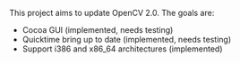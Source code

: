 This project aims to update OpenCV 2.0. The goals are:

  * Cocoa GUI (implemented, needs testing)
  * Quicktime bring up to date (implemented, needs testing)
  * Support i386 and x86\_64 architectures (implemented)


